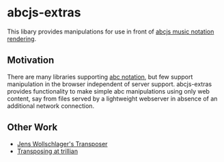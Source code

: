 # abcjs-extras
This libary provides manipulations for use in front of [abcjs music notation rendering](https://raw.githubusercontent.com/paulrosen/abcjs).

## Motivation
There are many libraries supporting [abc notation](http://abcnotation.com/), but few support manipulation in the browser independent of server support.
abcjs-extras provides functionality to make simple abc manipulations using only web content, say from files served by a lightweight webserver in absence of an additional network connection.

## Other Work
- [Jens Wollschlager's Transposer](http://trillian.mit.edu/~jc/music/abc/mirror/8ung.at/abctransposer/) 
- [Transposing at trillian](http://abcnotation.com/tunePage?a=trillian.mit.edu/~jc/music/abc/test/Transposing/0000)
